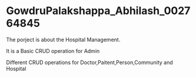 # GowdruPalakshappa_Abhilash_002764845

The porject is about the Hospital Management.

It is a Basic CRUD operation for Admin

Different CRUD operations for Doctor,Paitent,Person,Community and Hospital


